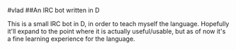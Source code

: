 #vlad
##An IRC bot written in D

This is a small IRC bot in D, in order to teach myself the language. 
Hopefully it'll expand to the point where it is actually useful/usable,
but as of now it's a fine learning experience for the language.
